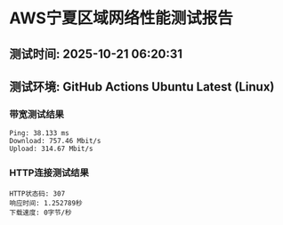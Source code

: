 # AWS宁夏区域网络性能测试报告
## 测试时间: 2025-10-21 06:20:31
## 测试环境: GitHub Actions Ubuntu Latest (Linux)

### 带宽测试结果
```
Ping: 38.133 ms
Download: 757.46 Mbit/s
Upload: 314.67 Mbit/s
```

### HTTP连接测试结果
```
HTTP状态码: 307
响应时间: 1.252789秒
下载速度: 0字节/秒
```

